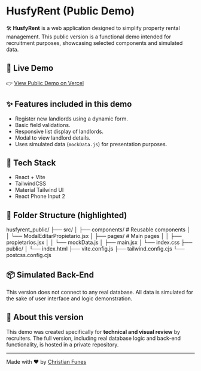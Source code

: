 # HusfyRent (Public Demo)

🛠️ **HusfyRent** is a web application designed to simplify property rental management. This public version is a functional demo intended for recruitment purposes, showcasing selected components and simulated data.

## 🚀 Live Demo

👉 [View Public Demo on Vercel](https://husfy-rent-public-38f6.vercel.app)

## ✨ Features included in this demo

- Register new landlords using a dynamic form.
- Basic field validations.
- Responsive list display of landlords.
- Modal to view landlord details.
- Uses simulated data (`mockData.js`) for presentation purposes.

## 🧪 Tech Stack

- React + Vite
- TailwindCSS
- Material Tailwind UI
- React Phone Input 2

## 📁 Folder Structure (highlighted)

husfyrent_public/
├── src/
│   ├── components/         # Reusable components
│   │   └── ModalEditarPropietario.jsx
│   ├── pages/              # Main pages
│   │   ├── propietarios.jsx
│   │   └── mockData.js
│   ├── main.jsx
│   └── index.css
├── public/
│   └── index.html
├── vite.config.js
├── tailwind.config.cjs
└── postcss.config.cjs

## 📦 Simulated Back-End

This version does not connect to any real database. All data is simulated for the sake of user interface and logic demonstration.

## 🙋 About this version

This demo was created specifically for **technical and visual review** by recruiters. The full version, including real database logic and back-end functionality, is hosted in a private repository.

---

Made with ❤️ by [Christian Funes](https://www.linkedin.com/in/christianfunes/)